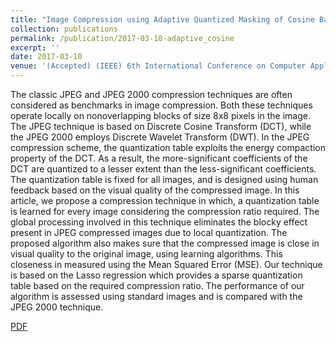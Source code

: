 ```yaml
---
title: "Image Compression using Adaptive Quantized Masking of Cosine Basis"
collection: publications
permalink: /publication/2017-03-10-adaptive_cosine
excerpt: ''
date: 2017-03-10
venue: '(Accepted) (IEEE) 6th International Conference on Computer Applications in Electrical Engineering - Recent Advances (CERA)'
---
```


The classic JPEG and JPEG 2000 compression techniques are often considered as benchmarks in image compression. Both these techniques operate locally on nonoverlapping blocks of size 8x8 pixels in the image. The JPEG
technique is based on Discrete Cosine Transform (DCT), while the JPEG 2000 employs Discrete Wavelet Transform (DWT). In the JPEG compression scheme, the quantization table exploits
the energy compaction property of the DCT. As a result, the more-significant coefficients of the DCT are quantized to a lesser
extent than the less-significant coefficients. The quantization table is fixed for all images, and is designed using human
feedback based on the visual quality of the compressed image. In this article, we propose a compression technique in which, a
quantization table is learned for every image considering the compression ratio required. The global processing involved in
this technique eliminates the blocky effect present in JPEG compressed images due to local quantization. The proposed algorithm also makes sure that the compressed image is close in visual quality to the original image, using learning algorithms.
This closeness in measured using the Mean Squared Error (MSE). Our technique is based on the Lasso regression which provides a sparse quantization table based on the required
compression ratio. The performance of our algorithm is assessed using standard images and is compared with the JPEG 2000
technique.

[PDF]()


